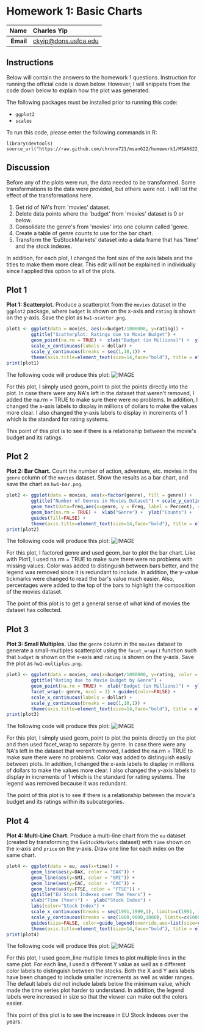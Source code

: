 Homework 1: Basic Charts
==============================

| **Name**  | Charles Yip |
|----------:|:-------------|
| **Email** | ckyip@dons.usfca.edu |


## Instructions ##

Below will contain the answers to the homework 1 questions. Instruction for running the official code is down below. However, I will snippets from the code down below to explain how the plot was generated. 

The following packages must be installed prior to running this code:

- `ggplot2`
- `scales`

To run this code, please enter the following commands in R:

```
library(devtools)
source_url("https://raw.github.com/chrono721/msan622/homework1/MSAN622_HW1.r")
```


## Discussion ##

Before any of the plots were run, the data needed to be transformed. Some transformations to the data were provided, but others were not. I will list the effect of the transformations here. 

1. Get rid of NA's from 'movies' dataset.
2. Delete data points where the 'budget' from 'movies' dataset is 0 or below.
3. Consolidate the genre's from 'movies' into one column called 'genre.
4. Create a table of genre counts to use for the bar chart.
5. Transform the 'EuStockMarkets' dataset into a data frame that has 'time' and the stock indexes.

In addition, for each plot, I changed the font size of the axis labels and the titles to make them more clear. This edit will not be explained in individually since I applied this option to all of the plots.
 

Plot 1
------------------------------
**Plot 1: Scatterplot.** Produce a scatterplot from the `movies` dataset in the `ggplot2` package, where `budget` is shown on the x-axis and `rating` is shown on the y-axis. Save the plot as `hw1-scatter.png`.

```R
plot1 <- ggplot(data = movies, aes(x=budget/1000000, y=rating)) +
         ggtitle("Scatterplot: Ratings due to Movie Budget") +
         geom_point(na.rm = TRUE) +  xlab("Budget (in Millions)") +  ylab("Rating") +
         scale_x_continuous(labels = dollar) + 
         scale_y_continuous(breaks = seq(1,10,1)) + 
         theme(axis.title=element_text(size=14,face="bold"), title = element_text(size=18))
print(plot1)
```

The following code will produce this plot:
![IMAGE](hw1-scatter.png)

For this plot, I simply used geom_point to plot the points directly into the plot. In case there were any NA's left in the dataset that weren't removed, I added the na.rm = TRUE to make sure there were no problems. In addition, I changed the x-axis labels to display in millions of dollars to make the values more clear. I also changed the y-axis labels to display in increments of 1 which is the standard for rating systems.

This point of this plot is to see if there is a relationship between the movie's budget and its ratings. 


Plot 2
------------------------------
**Plot 2: Bar Chart.** Count the number of action, adventure, etc. movies in the `genre` column of the `movies` dataset. Show the results as a bar chart, and save the chart as `hw1-bar.png`.

```R
plot2 <- ggplot(data = movies, aes(x=factor(genre), fill = genre)) + 
         ggtitle("Number of Genres in Movies Dataset") + scale_y_continuous(breaks = seq(0,2000,100))+
         geom_text(data=freq,aes(x=genre, y = Freq, label = Percent), vjust=-0.5) +
         geom_bar(na.rm = TRUE) +  xlab("Genre") +  ylab("Counts") +
         guides(fill=FALSE) + 
         theme(axis.title=element_text(size=14,face="bold"), title = element_text(size=18))
print(plot2)
```

The following code will produce this plot:
![IMAGE](hw1-bar.png)

For this plot, I factored genre and used geom_bar to plot the bar chart. Like with Plot1, I used na.rm = TRUE to make sure there were no problems with missing values. Color was added to distinguish between bars better, and the legend was removed since it is redundant to include. In addition, the y-value tickmarks were changed to read the bar's value much easier. Also, percentages were added to the top of the bars to highlight the composition of the movies dataset.

The point of this plot is to get a general sense of what kind of movies the dataset has collected. 


Plot 3
------------------------------
**Plot 3: Small Multiples.** Use the `genre` column in the `movies` dataset to generate a small-multiples scatterplot using the `facet_wrap()` function such that `budget` is shown on the x-axis and `rating` is shown on the y-axis. Save the plot as `hw1-multiples.png`.

```R
plot3 <- ggplot(data = movies, aes(x=budget/1000000, y=rating, color = factor(genre), group=factor(genre))) + 
         ggtitle("Rating due to Movie Budget by Genre") + 
         geom_point(na.rm = TRUE) +  xlab("Budget (in Millions)") +  ylab("Rating") + 
         facet_wrap(~ genre, ncol = 3) + guides(color=FALSE) +
         scale_x_continuous(labels = dollar) + 
         scale_y_continuous(breaks = seq(1,10,1)) + 
         theme(axis.title=element_text(size=14,face="bold"), title = element_text(size=18))
print(plot3)
```

The following code will produce this plot:
![IMAGE](hw1-multiples.png)

For this plot, I simply used geom_point to plot the points directly on the plot and then used facet_wrap to separate by genre. In case there were any NA's left in the dataset that weren't removed, I added the na.rm = TRUE to make sure there were no problems. Color was added to distinguish easily between plots. In addition, I changed the x-axis labels to display in millions of dollars to make the values more clear. I also changed the y-axis labels to display in increments of 1 which is the standard for rating systems. The legend was removed because it was redundant.

The point of this plot is to see if there is a relationship between the movie's budget and its ratings within its subcategories. 



Plot 4
------------------------------
**Plot 4: Multi-Line Chart.** Produce a multi-line chart from the `eu` dataset (created by transforming the `EuStockMarkets` dataset) with `time` shown on the x-axis and `price` on the y-axis. Draw one line for each index on the same chart. 

```R
plot4 <- ggplot(data = eu, aes(x=time)) + 
         geom_line(aes(y=DAX, color = "DAX")) + 
         geom_line(aes(y=SMI, color = "SMI")) + 
         geom_line(aes(y=CAC, color = "CAC")) + 
         geom_line(aes(y=FTSE, color = "FTSE")) + 
         ggtitle("EU Stock Indexes over The Years") +  
         xlab("Time (Year)") +  ylab("Stock Index") +
         labs(color="Stock Index") + 
         scale_x_continuous(breaks = seq(1991,1999,1), limits=c(1991, 1999)) + 
         scale_y_continuous(breaks = seq(1000,9000,1000), limits=c(1000, 9000)) + 
         guides(size=FALSE, color=guide_legend(override.aes=list(size=c(2,2,2,2)))) + 
         theme(axis.title=element_text(size=14,face="bold"), title = element_text(size=18))
print(plot4)
```
The following code will produce this plot:
![IMAGE](hw1-multiline.png)

For this plot, I used geom_line multiple times to plot multiple lines in the same plot. For each line, I used a different Y value as well as a different color labels to distinguish between the stocks. Both the X and Y axis labels have been changed to include smaller increments as well as wider ranges. The default labels did not include labels below the minimum value, which made the time series plot harder to understand. In addition, the legend labels were increased in size so that the viewer can make out the colors easier. 

This point of this plot is to see the increase in EU Stock Indexes over the years. 




